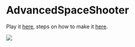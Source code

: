 # AdvancedSpaceShooter

Play it [here](http://nikola-breznjak.com/_testings/Unity/AdvancedSpaceShooter/), steps on how to make it [here](http://www.nikola-breznjak.com/blog/unity3d/advanced-space-shooter-in-unity3d/).

![](http://www.nikola-breznjak.com/blog/wp-content/uploads/2015/01/advancedSpaceShooter.jpg)
